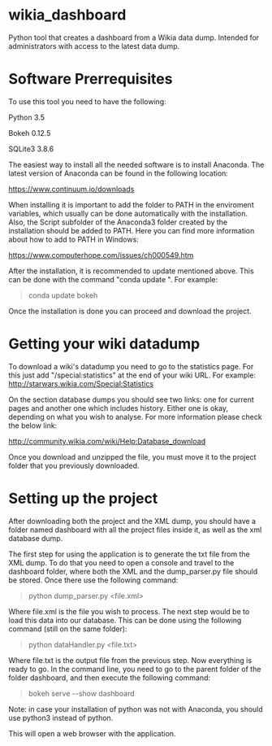 # wikia_dashboard
Python tool that creates a dashboard from a Wikia data dump. Intended for administrators with access to the latest data dump.


# Software Prerrequisites
To use this tool you need to have the following:

Python 3.5
  
Bokeh  0.12.5
 
SQLite3 3.8.6
  
The easiest way to install all the needed software is to install Anaconda. The latest version of Anaconda can be found in the following location:
 
 https://www.continuum.io/downloads
 
When installing it is important to add the folder to PATH in the enviroment variables, which usually can be done automatically with the installation. Also, the Script subfolder of the Anaconda3 folder created by the installation should be added to PATH. Here you can find more information about how to add to PATH in Windows:
 
 https://www.computerhope.com/issues/ch000549.htm
 
 After the installation, it is recommended to update mentioned above. This can be done with the command "conda update <package>". For example:
 
> conda update bokeh

Once the installation is done you can proceed and download the project.
# Getting your wiki datadump
To download a wiki's datadump you need to go to the statistics page. For this just add "/special:statistics" at the end of your wiki URL. For example:
http://starwars.wikia.com/Special:Statistics

On the section database dumps you should see two links: one for current pages and another one which includes history. Either one is okay, depending on what you wish to analyse. For more information please check the below link:

http://community.wikia.com/wiki/Help:Database_download

Once you download and unzipped the file, you must move it to the project folder that you previously downloaded.

# Setting up the project

After downloading both the project and the XML dump, you should have a folder named dashboard with all the project files inside it, as well as the xml database dump.

The first step for using the application is to generate the txt file from the XML dump. To do that you need to open a console and travel to the dashboard folder, where both the XML and the dump_parser.py file should be stored. Once there use the following command:

>python dump_parser.py <file.xml>

Where file.xml is the file you wish to process. The next step would be to load this data into our database. This can be done using the following command (still on the same folder):

>python dataHandler.py <file.txt>


Where file.txt is the output file from the previous step. Now everything is ready to go. In the command line, you need to go to the parent folder of the folder dashboard, and then execute the following command:

>bokeh serve --show dashboard

Note: in case your installation of python was not with Anaconda, you should use python3 instead of python.

This will open a web browser with the application.

